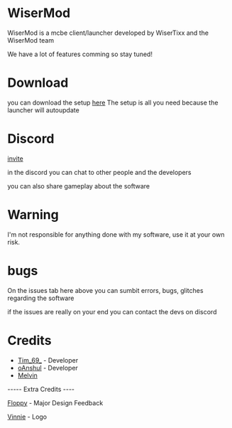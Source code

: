 # WiserMod

WiserMod is a mcbe client/launcher developed by WiserTixx and the WiserMod team

We have a lot of features comming so stay tuned!

# Download

you can download the setup [here](https://github.com/WiserTixx/WiserMod/releases/)
The setup is all you need because the launcher will autoupdate

# Discord
[invite](https://discord.gg/zafgtnf4qV)

in the discord you can chat to other people and the developers 

you can also share gameplay about the software


# Warning

I'm not responsible for anything done with my software,
use it at your own risk.




# bugs

On the issues tab here above you can sumbit errors, bugs, glitches regarding the software

if the issues are really on your end you can contact the devs on discord



# Credits

- [Tim_69_](https://github.com/Tim69420) - Developer
- [oAnshul](https://github.com/AnshulMaster) -  Developer
- [Melvin](https://github.com/Melvin1663)

----- Extra Credits ----

[Floppy](https://github.com/FloppyDolphin57) - Major Design Feedback

[Vinnie](https://github.com/VinnieTheFox) - Logo 
